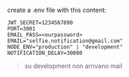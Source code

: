 create a .env file with this content:
```
JWT_SECRET=1234567890
PORT=3001
EMAIL_PASS=<ourpassword>
EMAIL="selfie.notification@gmail.com"
NODE_ENV="production" | "development"
NOTIFICATION_DELAY=30000
```

> su development non arrivano mail
